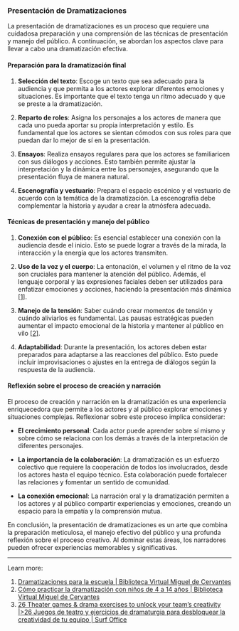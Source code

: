 ### Presentación de Dramatizaciones

La presentación de dramatizaciones es un proceso que requiere una cuidadosa preparación y una comprensión de las técnicas de presentación y manejo del público. A continuación, se abordan los aspectos clave para llevar a cabo una dramatización efectiva.

#### Preparación para la dramatización final

1. **Selección del texto**: Escoge un texto que sea adecuado para la audiencia y que permita a los actores explorar diferentes emociones y situaciones. Es importante que el texto tenga un ritmo adecuado y que se preste a la dramatización.
    
2. **Reparto de roles**: Asigna los personajes a los actores de manera que cada uno pueda aportar su propia interpretación y estilo. Es fundamental que los actores se sientan cómodos con sus roles para que puedan dar lo mejor de sí en la presentación.
    
3. **Ensayos**: Realiza ensayos regulares para que los actores se familiaricen con sus diálogos y acciones. Esto también permite ajustar la interpretación y la dinámica entre los personajes, asegurando que la presentación fluya de manera natural.
    
4. **Escenografía y vestuario**: Prepara el espacio escénico y el vestuario de acuerdo con la temática de la dramatización. La escenografía debe complementar la historia y ayudar a crear la atmósfera adecuada.
    

#### Técnicas de presentación y manejo del público

1. **Conexión con el público**: Es esencial establecer una conexión con la audiencia desde el inicio. Esto se puede lograr a través de la mirada, la interacción y la energía que los actores transmiten.
    
2. **Uso de la voz y el cuerpo**: La entonación, el volumen y el ritmo de la voz son cruciales para mantener la atención del público. Además, el lenguaje corporal y las expresiones faciales deben ser utilizados para enfatizar emociones y acciones, haciendo la presentación más dinámica [[1]](https://www.cervantesvirtual.com/obra-visor/dramatizaciones-para-la-escuela--0/html/00243bd0-82b2-11df-acc7-002185ce6064_2.html).
    
3. **Manejo de la tensión**: Saber cuándo crear momentos de tensión y cuándo aliviarlos es fundamental. Las pausas estratégicas pueden aumentar el impacto emocional de la historia y mantener al público en vilo [[2]](https://www.cervantesvirtual.com/obra-visor/como-practicar-la-dramatizacion-con-ninos-de-4-a-14-anos--0/html/ffa68c12-82b1-11df-acc7-002185ce6064_3.html).
    
4. **Adaptabilidad**: Durante la presentación, los actores deben estar preparados para adaptarse a las reacciones del público. Esto puede incluir improvisaciones o ajustes en la entrega de diálogos según la respuesta de la audiencia.
    

#### Reflexión sobre el proceso de creación y narración

El proceso de creación y narración en la dramatización es una experiencia enriquecedora que permite a los actores y al público explorar emociones y situaciones complejas. Reflexionar sobre este proceso implica considerar:

- **El crecimiento personal**: Cada actor puede aprender sobre sí mismo y sobre cómo se relaciona con los demás a través de la interpretación de diferentes personajes.
    
- **La importancia de la colaboración**: La dramatización es un esfuerzo colectivo que requiere la cooperación de todos los involucrados, desde los actores hasta el equipo técnico. Esta colaboración puede fortalecer las relaciones y fomentar un sentido de comunidad.
    
- **La conexión emocional**: La narración oral y la dramatización permiten a los actores y al público compartir experiencias y emociones, creando un espacio para la empatía y la comprensión mutua.
    

En conclusión, la presentación de dramatizaciones es un arte que combina la preparación meticulosa, el manejo efectivo del público y una profunda reflexión sobre el proceso creativo. Al dominar estas áreas, los narradores pueden ofrecer experiencias memorables y significativas.

---

Learn more:

1. [Dramatizaciones para la escuela | Biblioteca Virtual Miguel de Cervantes](https://www.cervantesvirtual.com/obra-visor/dramatizaciones-para-la-escuela--0/html/00243bd0-82b2-11df-acc7-002185ce6064_2.html)
2. [Cómo practicar la dramatización con niños de 4 a 14 años | Biblioteca Virtual Miguel de Cervantes](https://www.cervantesvirtual.com/obra-visor/como-practicar-la-dramatizacion-con-ninos-de-4-a-14-anos--0/html/ffa68c12-82b1-11df-acc7-002185ce6064_3.html)
3. [26 Theater games & drama exercises to unlock your team’s creativity |>26 Juegos de teatro y ejercicios de dramaturgia para desbloquear la creatividad de tu equipo | Surf Office](https://www.surfoffice.com/es/blog/theater-games-exercises)